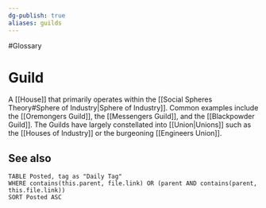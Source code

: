 ```yaml
---
dg-publish: true
aliases: guilds
---
```

#Glossary
# Guild

A [[House]] that primarily operates within the [[Social Spheres Theory#Sphere of Industry|Sphere of Industry]]. Common examples include the [[Oremongers Guild]], the [[Messengers Guild]], and the [[Blackpowder Guild]]. The Guilds have largely constellated into [[Union|Unions]] such as the [[Houses of Industry]] or the burgeoning [[Engineers Union]].

## See also

```dataview
TABLE Posted, tag as "Daily Tag"
WHERE contains(this.parent, file.link) OR (parent AND contains(parent, this.file.link))
SORT Posted ASC
```